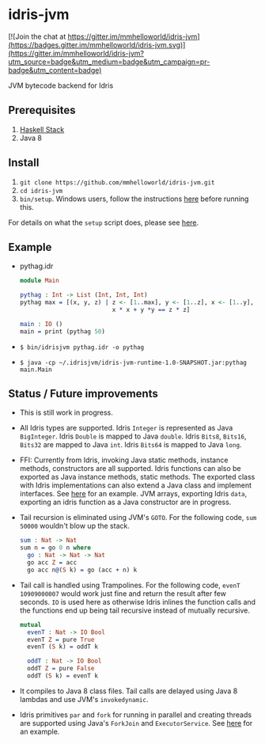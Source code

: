 # idris-jvm

[![Join the chat at https://gitter.im/mmhelloworld/idris-jvm](https://badges.gitter.im/mmhelloworld/idris-jvm.svg)](https://gitter.im/mmhelloworld/idris-jvm?utm_source=badge&utm_medium=badge&utm_campaign=pr-badge&utm_content=badge)

JVM bytecode backend for Idris

## Prerequisites

1. [Haskell Stack](https://docs.haskellstack.org/en/stable/README/)
2. Java 8

## Install

1. `git clone https://github.com/mmhelloworld/idris-jvm.git`
1. `cd idris-jvm`
1. `bin/setup`. Windows users, follow the instructions [here](docs/windows.md) before running this.

For details on what the `setup` script does, please see [here](docs/setup.md).

## Example

* pythag.idr

    ```idris
    module Main

    pythag : Int -> List (Int, Int, Int)
    pythag max = [(x, y, z) | z <- [1..max], y <- [1..z], x <- [1..y],
                              x * x + y *y == z * z]

    main : IO ()
    main = print (pythag 50)
    ```

* `$ bin/idrisjvm pythag.idr -o pythag`
* `$ java -cp ~/.idrisjvm/idris-jvm-runtime-1.0-SNAPSHOT.jar:pythag main.Main`

## Status / Future improvements

* This is still work in progress.
* All Idris types are supported. Idris `Integer` is represented as Java `BigInteger`.
Idris `Double` is mapped to Java `double`. Idris `Bits8`, `Bits16`, `Bits32` are mapped to Java `int`.
Idris `Bits64` is mapped to Java `long`.
* FFI: Currently from Idris, invoking Java static methods, instance methods, constructors are all supported. Idris functions can also be exported as Java instance methods, static methods. The exported class with Idris implementations can also extend a Java class and implement interfaces. See [here](https://github.com/mmhelloworld/idris-jvm/blob/master/test/resources/ffi/ffi.idr#L87) for an example. JVM arrays, exporting Idris `data`, exporting an idris function as a Java constructor are in progress. 
* Tail recursion is eliminated using JVM's `GOTO`. For the following code, `sum 50000` wouldn't blow up the stack.
    ```idris
    sum : Nat -> Nat
    sum n = go 0 n where
      go : Nat -> Nat -> Nat
      go acc Z = acc
      go acc n@(S k) = go (acc + n) k
    ```

* Tail call is handled using Trampolines. For the following code, `evenT 10909000007` would work just fine and return the result after few seconds. `IO` is used here as otherwise Idris inlines the function calls and the functions end up being tail recursive instead of mutually recursive.
    ```idris
    mutual
      evenT : Nat -> IO Bool
      evenT Z = pure True
      evenT (S k) = oddT k

      oddT : Nat -> IO Bool
      oddT Z = pure False
      oddT (S k) = evenT k
    ```

* It compiles to Java 8 class files. Tail calls are delayed using Java 8 lambdas and use JVM's `invokedynamic`.
* Idris primitives `par` and `fork` for running in parallel and creating threads are supported using Java's `ForkJoin` and `ExecutorService`. See [here](https://github.com/mmhelloworld/idris-jvm/blob/d91a36a7f2e874633f1b424d1929be4d4593d40f/test/resources/forkpar/forkpar.idr) for an example.
